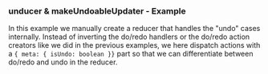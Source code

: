 ### unducer & makeUndoableUpdater - Example

In this example we manually create a reducer that handles the "undo" cases internally. Instead of inverting the do/redo handlers or the do/redo action creators like we did in the previous examples, we here dispatch actions with a `{ meta: { isUndo: boolean }}` part so that we can differentiate between do/redo and undo in the reducer.
